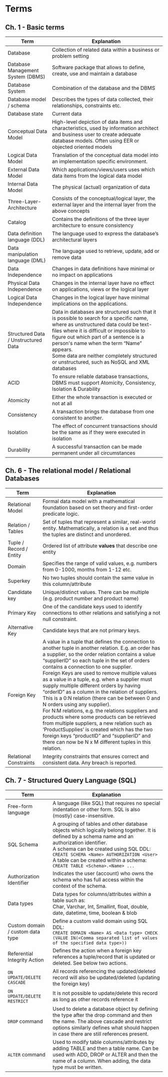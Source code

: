 # Terms

## Ch. 1 - Basic terms

|Term|Explanation|
|--|--|
|Database|Collection of related data within a business or problem setting|
|Database Management System (DBMS)|Software package that allows to define, create, use and maintain a database|
|Database System|Combination of the database and the DBMS|
|Database model / schema|Describes the types of data collected, their relationships, constraints etc.|
|Database state|Current data|
|Conceptual Data Model|High-level depiction of data items and characteristics, used by information architect and business user to create adequate database models. Often using EER or objected oriented models|
|Logical Data Model|Translation of the conceptual data model into an implementation specific environment.|
|External Data Model|Which applications/views/users uses which data items from the logical data model|
|Internal Data Model|The physical (actual) organization of data|
|Three-Layer-Architecture|Consists of the conceptual/logical layer, the external layer and the internal layer from the above concepts|
|Catalog|Contains the definitions of the three layer architecture to ensure consistency|
|Data definition language (DDL)|The language used to express the database’s architectural layers|
|Data manipulation language (DML)|The language used to retrieve, update, add or remove data|
|Data Independence|Changes in data definitions have minimal or no impact on applications|
|Physical Data Independence|Changes in the internal layer have no effect on applications, views or the logical layer|
|Logical Data Independence|Changes in the logical layer have minimal implications on the applications.|
|Structured Data / Unstructured Data|Data in databases are structured such that it is possible to search for a specific name, where as unstructured data could be text-files where it is difficult or impossible to figure out which part of a sentence is a person's name when the term “Name” appears.<br> Some data are neither completely structured or unstructured, such as NoSQL and XML databases|
|ACID|To ensure reliable database transactions, DBMS must support Atomicity, Consistency, Isolation & Durability|
|Atomicity|Either the whole transaction is executed or not at all|
|Consistency|A transaction brings the database from one consistent to another.|
|Isolation|The effect of concurrent transactions should be the same as if they were executed in isolation|
|Durability|A successful transaction can be made permanent under all circumstances|

## Ch. 6 - The relational model / Relational Databases

|Term|Explanation|
|--|--|
Relational Model|Formal data model with a mathematical foundation based on set theory and first-order predicate logic.
Relation / Tables|Set of tuples that represent a similar, real-world entity. Mathematically, a relation is a set and thus the tuples are distinct and unordered. 
Tuple / Record / Entity|Ordered list of attribute **values** that describe one entity
Domain|Specifies the range of valid values, e.g. numbers from 0-1000, months from 1-12 etc.
Superkey|No two tuples should contain the same value in this column/attribute
Candidate key|Unique/distinct values. There can be multiple (e.g. product number and product name)
Primary Key|One of the candidate keys used to identify connections to other relations and satisfying a not null constraint.
Alternative Key|Candidate keys that are not primary keys. 
Foreign Key|A value in a tuple that defines the connection to another tuple in another relation. E.g. an order has a supplier, so the order relation contains a value “supplierID” so each tuple in the set of orders contains a connection to one supplier.<br>Foreign Keys are used to remove multiple values as a value in a tuple, e.g. when a supplier must supply multiple different orders by having “orderID” as a column in the relation of suppliers. This is a 0:N relation (there can be between 0 and N orders using any supplier). <br>For N:M relations, e.g. the relations suppliers and products where some products can be retrieved from multiple suppliers, a new relation such as ‘ProductSupplies’ is created which has the two foreign keys “productID” and “supplierID” and there can now be N x M different tuples in this relation.
Relational Constraints|Integrity constraints that ensures correct and consistent data. Any breach is reported.

## Ch. 7 - Structured Query Language (SQL)

Term|Explanation
--|--
Free-form language|A language (like SQL) that requires no special indentation or other form. SQL is also (mostly) case-insensitive.
SQL Schema|A grouping of tables and other database objects which logically belong together. It is defined by a schema name and an authorization identifier.<br>A schema can be created using SQL DDL:<br>`CREATE SCHEMA <Name> AUTHORIZATION <User>`<br>A table can be created within a schema:<br>`CREATE TABLE <Schema>.<Name> ...`
Authorization Identifier|Indicates the user (account) who owns the schema who has full access within the context of the schema. 
Data types|Data types for columns/attributes within a table such as:<br>Char, Varchar, Int, Smallint, float, double, date, datetime, time, boolean & blob
Custom domain / custom data type|Define a custom valid domain using SQL DDL:<br>`CREATE DOMAIN <Name> AS <Data type> CHECK (VALUE IN(<Comma separated list of values of the specified data type>))`
Referential Integrity Action|Defines the action when a foreign key references a tuple/record that is updated or deleted. See below two actions.
`ON UPDATE/DELETE CASCADE`|All records referencing the updated/deleted record will also be updated/deleted (updating the foreign key)
`ON UPDATE/DELETE RESTRICT`|It is not possible to update/delete this record as long as other records reference it
`DROP` command|Used to delete a database object by defining the type after the drop command and then the name. The above cascade and restrict options similarly defines what should happen in case there are still references present.
`ALTER` command|Used to modify table columns/attributes by adding TABLE and then a table name. Can be used with ADD, DROP or ALTER and then the name of a column. When adding, the data type must be written. 
